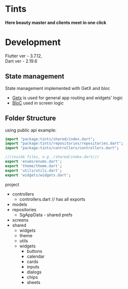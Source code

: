# Tints  
**Here beauty master and clients meet in one click**

# Development

Flutter ver - 3.7.12,  
Dart ver - 2.19.6

## State management  
State management implemented with GetX and bloc  
- [Getx](https://pub.dev/packages/get) is used for general app routing and widgets' logic  
- [BloC](https://pub.dev/packages/flutter_bloc) used in screen logic

## Folder Structure
using public api example:
```Dart
import "package:tints/shared/index.dart";
import "package:tints/repositories/repositories.dart";
import "package:tints/controllers/controllers.dart";

///inside files, e.g ./shared/index.dart///
export 'enums/enums.dart';
export 'theme/theme.dart';
export 'utils/utils.dart';
export 'widgets/widgets.dart';
```

project
- controllers
	- controllers.dart // has all exports
- models
- repositories
	- SgAppData - shared prefs
- screens
- shared
	- widgets
	- theme
	- utils
	- widgets
		- buttons
		- calendar
		- cards
		- inputs
		- dialogs
		- chips
		- sheets